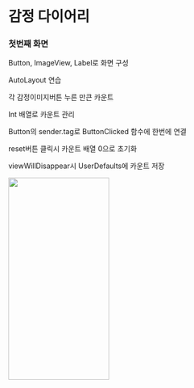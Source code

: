 # 감정 다이어리

### 첫번째 화면

Button, ImageView, Label로 화면 구성

AutoLayout 연습

각 감정이미지버튼 누른 만큰 카운트

Int 배열로 카운트 관리

Button의 sender.tag로 ButtonClicked 함수에 한번에 연결

reset버튼 클릭시 카운트 배열 0으로 초기화

viewWillDisappear시 UserDefaults에 카운트 저장

<img src="https://velog.velcdn.com/images/rytak108/post/4dd04986-e57c-4e51-be71-d2646b81280e/image.gif" width="200" height="400"/>